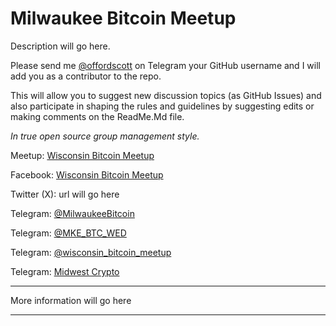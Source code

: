 # Milwaukee Bitcoin Meetup

Description will go here.

Please send me [@offordscott](https://t.me/offordscott) on Telegram your GitHub username and I will add you as a contributor to the repo.

This will allow you to suggest new discussion topics (as GitHub Issues) and also participate in shaping the rules and guidelines by suggesting edits or making comments on the ReadMe.Md file. 

_In true open source group management style._

Meetup: [Wisconsin Bitcoin Meetup](https://www.meetup.com/milwaukee-wisconsin-bitcoin-meetup)

Facebook: [Wisconsin Bitcoin Meetup](https://www.facebook.com/groups/wisconsinbitcoin/)

Twitter (X): url will go here
  
Telegram: [@MilwaukeeBitcoin](https://t.me/MilwaukeeBitcoin/3)

Telegram: [@MKE_BTC_WED](https://t.me/MKE_BTC_WED)

Telegram: [@wisconsin_bitcoin_meetup](https://t.me/wisconsin_bitcoin_meetup)

Telegram: [Midwest Crypto](https://t.me/+RW2Wv7xVSi1021ha)


-------------------------------------------

More information will go here

-------------------------------------------

